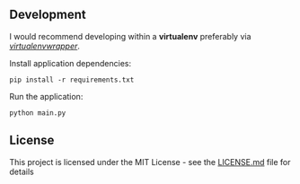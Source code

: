 

## Development
I would recommend developing within a **virtualenv** preferably via *[virtualenvwrapper](https://virtualenvwrapper.readthedocs.io/en/latest/install.html)*.

Install application dependencies:

`pip install -r requirements.txt`

Run the application:

`python main.py`

## License

This project is licensed under the MIT License - see the [LICENSE.md](LICENSE.md) file for details